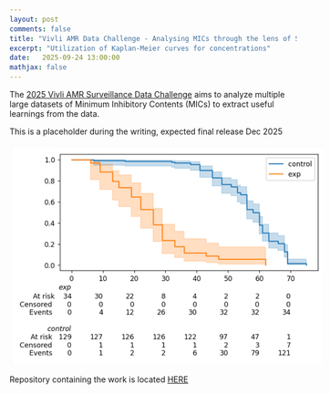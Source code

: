 ```yaml
---
layout: post
comments: false
title: "Vivli AMR Data Challenge - Analysing MICs through the lens of Survival Analysis"
excerpt: "Utilization of Kaplan-Meier curves for concentrations"
date:   2025-09-24 13:00:00
mathjax: false
---
```


The [2025 Vivli AMR Surveillance Data Challenge](https://amr.vivli.org/data-challenge/data-challenge-overview/) aims to analyze multiple large datasets of Minimum Inhibitory Contents (MICs) to extract useful learnings from the data.

This is a placeholder during the writing, expected final release Dec 2025

<div class="imgcap">
<img style="max-width: 550px; max-height: 500px" src="/assets/vivli/test.png">
</div>

Repository containing the work is located [HERE](https://github.com/Nachtraven/Vivli-AMR-Data-Challenge-Survival/)